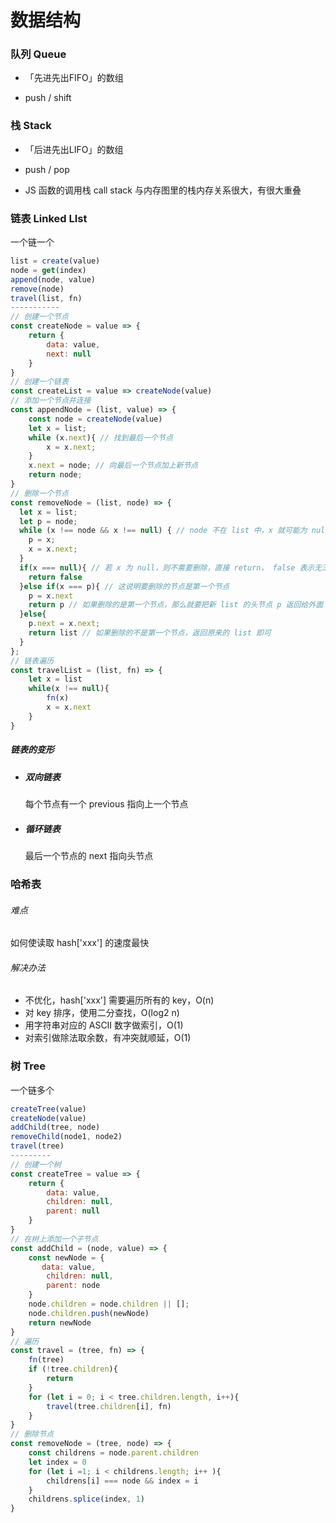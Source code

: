 # 数据结构

### 队列 Queue

* 「先进先出FIFO」的数组

* push / shift

### 栈 Stack

* 「后进先出LIFO」的数组

* push / pop
* JS 函数的调用栈 call stack 与内存图里的栈内存关系很大，有很大重叠

### 链表 Linked LIst

一个链一个

```javascript
list = create(value)
node = get(index)
append(node, value)
remove(node)
travel(list, fn)
-----------
// 创建一个节点
const createNode = value => {
    return {
        data: value,
        next: null
    }
}
// 创建一个链表
const createList = value => createNode(value)
// 添加一个节点并连接
const appendNode = (list, value) => {
    const node = createNode(value)
    let x = list;
    while (x.next){ // 找到最后一个节点
        x = x.next;
    }
    x.next = node; // 向最后一个节点加上新节点
    return node;
}
// 删除一个节点
const removeNode = (list, node) => {
  let x = list;
  let p = node; 
  while (x !== node && x !== null) { // node 不在 list 中，x 就可能为 null
    p = x;
    x = x.next;
  }
  if(x === null){ // 若 x 为 null，则不需要删除，直接 return， false 表示无法删除不在list里的节点
    return false
  }else if(x === p){ // 这说明要删除的节点是第一个节点
    p = x.next
    return p // 如果删除的是第一个节点，那么就要把新 list 的头节点 p 返回给外面
  }else{
    p.next = x.next;
    return list // 如果删除的不是第一个节点，返回原来的 list 即可
  }
};
// 链表遍历
const travelList = (list, fn) => {
    let x = list
    while(x !== null){
        fn(x)
        x = x.next
    }
}
```

##### 链表的变形

* ##### 双向链表

  每个节点有一个 previous 指向上一个节点

* ##### 循环链表

  最后一个节点的 next 指向头节点

### 哈希表

###### 难点

如何使读取 hash['xxx'] 的速度最快

###### 解决办法

* 不优化，hash['xxx'] 需要遍历所有的 key，O(n)
* 对 key 排序，使用二分查找，O(log2 n)
* 用字符串对应的 ASCII 数字做索引，O(1)
* 对索引做除法取余数，有冲突就顺延，O(1)

### 树 Tree

一个链多个

```javascript
createTree(value)
createNode(value)
addChild(tree, node)
removeChild(node1, node2)
travel(tree)
---------
// 创建一个树
const createTree = value => {
    return {
        data: value,
        children: null,
        parent: null
    }
}
// 在树上添加一个子节点
const addChild = (node, value) => {
    const newNode = {
       data: value,
        children: null,
        parent: node
    }
    node.children = node.children || [];
    node.children.push(newNode)
    return newNode
}
// 遍历
const travel = (tree, fn) => {
    fn(tree)
    if (!tree.children){
        return
    }
    for (let i = 0; i < tree.children.length, i++){
        travel(tree.children[i], fn)
    }
}
// 删除节点
const removeNode = (tree, node) => {
    const childrens = node.parent.children
    let index = 0
    for (let i =1; i < childrens.length; i++ ){
        childrens[i] === node && index = i
    }
    childrens.splice(index, 1)
}
```

